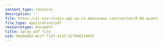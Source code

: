```yaml
---
content_type: resource
description: ''
file: https://ol-ocw-studio-app-qa.s3.amazonaws.com/courses/8-06-quantum-physics-iii-spring-2018/b0a9e8628c1ff147e137527946219dfd_UOoKUdjVP78.pdf
file_type: application/pdf
resourcetype: Document
title: 3play pdf file
uid: b0a9e862-8c1f-f147-e137-527946219dfd
---
```

